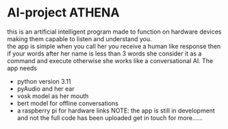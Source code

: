 # AI-project ATHENA
this is an artificial intelligent program made to function on hardware devices making them capable to listen and understand you.   
the app is simple when you call her you receive a human like response then if your words after her name is less than 3 words she consider it as a command and execute otherwise she works like a conversational AI.
The app needs 
- python version 3.11
- pyAudio and her ear
- vosk model as her mouth
- bert model for offline conversations
- a raspberry pi for hardware links
NOTE: the app is still in development and not the full code has been uploaded get in touch for more......

